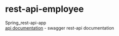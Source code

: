 # rest-api-employee
Spring_rest-api-app
<br>
[api documentation](http://localhost:8080/swagger-ui/index.html#/) - swagger rest-api documentation
